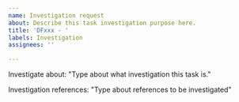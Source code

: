 ```yaml
---
name: Investigation request
about: Describe this task investigation purpose here.
title: 'DFxxx - '
labels: Investigation
assignees: ''

---
```


Investigate about:
"Type about what investigation this task is."

Investigation references:
"Type about references to be investigated"
